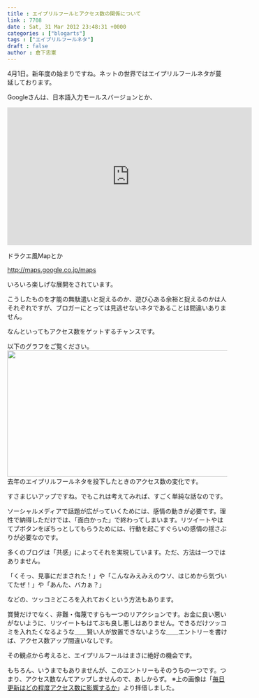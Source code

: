 ```yaml
---
title : エイプリルフールとアクセス数の関係について
link : 7708
date : Sat, 31 Mar 2012 23:48:31 +0000
categories : ["blogarts"]
tags : ["エイプリルフールネタ"]
draft : false
author : 倉下忠憲
---
```


4月1日。新年度の始まりですね。ネットの世界ではエイプリルフールネタが蔓延しております。

Googleさんは、日本語入力モールスバージョンとか、

<iframe width="560" height="315" src="http://www.youtube.com/embed/u5AYb778pwA" frameborder="0" allowfullscreen></iframe>

ドラクエ風Mapとか

<a href="http://maps.google.co.jp/maps">http://maps.google.co.jp/maps</a>

いろいろ楽しげな展開をされています。

こうしたものを才能の無駄遣いと捉えるのか、遊び心ある余裕と捉えるのかは人それぞれですが、ブロガーにとっては見逃せないネタであることは間違いありません。

なんといってもアクセス数をゲットするチャンスです。

以下のグラフをご覧ください。
<img alt="" src="http://serennz.sakura.ne.jp/sb/img/img187_accesslog-graph2.png" class="alignnone" width="506" height="289" />
去年のエイプリルフールネタを投下したときのアクセス数の変化です。

すさまじいアップですね。でもこれは考えてみれば、すごく単純な話なのです。

ソーシャルメディアで話題が広がっていくためには、感情の動きが必要です。理性で納得しただけでは、「面白かった」で終わってしまいます。リツイートやはてブボタンをぽちっとしてもらうためには、行動を起こすぐらいの感情の揺さぶりが必要なのです。

多くのブログは「共感」によってそれを実現しています。ただ、方法は一つではありません。

「くそっ、見事にだまされた！」や「こんなみえみえのウソ、はじめから気づいてたぜ！」や「あんた、バカぁ？」

などの、ツッコミどころを入れておくという方法もあります。

賞賛だけでなく、非難・侮蔑ですらも一つのリアクションです。お金に良い悪いがないように、リツイートもはてぶも良し悪しはありません。できるだけツッコミを入れたくなるような＿＿賢い人が放置できないような＿＿エントリーを書けば、アクセス数アップ間違いなしです。

その観点から考えると、エイプリルフールはまさに絶好の機会です。

もちろん、いうまでもありませんが、このエントリーもそのうちの一つです。つまり、アクセス数なんてアップしませんので、あしからず。
※上の画像は「<a href="http://serennz.sakura.ne.jp/sb/log/eid112.html">毎日更新はどの程度アクセス数に影響するか</a>」より拝借しました。
